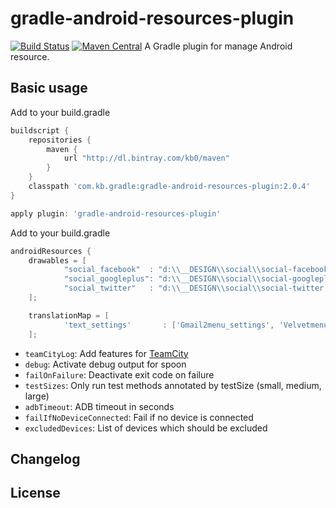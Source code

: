 # gradle-android-resources-plugin
[![Build Status](https://travis-ci.org/x2on/gradle-spoon-plugin.png)](https://travis-ci.org/x2on/gradle-spoon-plugin)
[![Maven Central](https://img.shields.io/maven-central/v/de.felixschulze.gradle/gradle-spoon-plugin.svg)](http://search.maven.org/#search%7Cgav%7C1%7Cg%3A%22de.felixschulze.gradle%22%20AND%20a%3A%22gradle-spoon-plugin%22)
A Gradle plugin for manage Android resource.

## Basic usage

Add to your build.gradle

```gradle
buildscript {
    repositories {
        maven {
            url "http://dl.bintray.com/kb0/maven"
        }
    }
    classpath 'com.kb.gradle:gradle-android-resources-plugin:2.0.4'
}

apply plugin: 'gradle-android-resources-plugin'
```

Add to your build.gradle

```gradle
androidResources {
    drawables = [
            "social_facebook"  : "d:\\__DESIGN\\social\\social-facebook.png",
            "social_googleplus": "d:\\__DESIGN\\social\\social-googleplus.png",
            "social_twitter"   : "d:\\__DESIGN\\social\\social-twitter.png",
    ];

    translationMap = [
            'text_settings'       : ['Gmail2menu_settings', 'Velvetmenu_settings', 'Hangoutsbabel_settings_label', 'WordPressmy_site_btn_site_settings'],
    ];
```

* `teamCityLog`: Add features for [TeamCity](http://www.jetbrains.com/teamcity/)
* `debug`: Activate debug output for spoon
* `failOnFailure`: Deactivate exit code on failure
* `testSizes`: Only run test methods annotated by testSize (small, medium, large)
* `adbTimeout`: ADB timeout in seconds
* `failIfNoDeviceConnected`: Fail if no device is connected
* `excludedDevices`: List of devices which should be excluded

## Changelog

## License